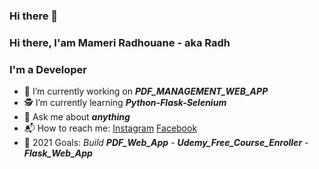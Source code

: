 ### Hi there 👋

<!--
**someone20dz/someone20dz** is a ✨ _special_ ✨ repository because its `README.md` (this file) appears on your GitHub profile.
-->
### Hi there, I'am Mameri Radhouane - aka Radh

### I'm a Developer

- 🔭 I’m currently working on ***PDF_MANAGEMENT_WEB_APP***
- :detective:  I’m currently learning ***Python-Flask-Selenium***
- :pencil: Ask me about ***anything***
- :mailbox_with_mail: How to reach me: [Instagram](https://www.instagram.com/radhhouanee/) [Facebook](https://www.facebook.com/radhouaneouu)
- :bookmark: 2021 Goals: *Build **PDF_Web_App** - **Udemy_Free_Course_Enroller** - **Flask_Web_App***


<!-- 👯 I’m looking to collaborate on THIS WAS THIRD-->
<!--🤔 I’m looking for help with ...-->
<!-- 😄 Pronouns: ...-->
<!--- ⚡ Fun fact: ...-->
